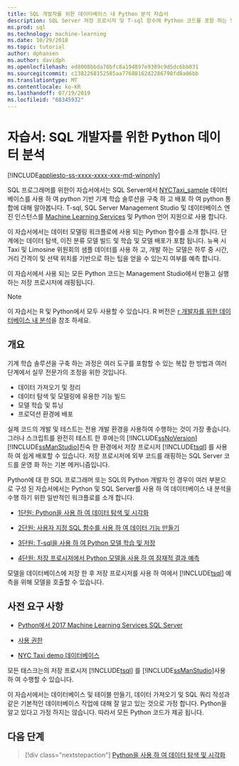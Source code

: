 ```yaml
---
title: SQL 개발자를 위한 데이터베이스 내 Python 분석 자습서
description: SQL Server 저장 프로시저 및 T-sql 함수에 Python 코드를 포함 하는 방법에 대해 알아봅니다.
ms.prod: sql
ms.technology: machine-learning
ms.date: 10/29/2018
ms.topic: tutorial
author: dphansen
ms.author: davidph
ms.openlocfilehash: ed8008bbda76bfc8a194897e9389c9d5dc6bb031
ms.sourcegitcommit: c1382268152585aa77688162d2286798fd8a06bb
ms.translationtype: MT
ms.contentlocale: ko-KR
ms.lasthandoff: 07/19/2019
ms.locfileid: "68345932"
---
```

# <a name="tutorial-python-data-analytics-for-sql-developers"></a>자습서: SQL 개발자를 위한 Python 데이터 분석
[!INCLUDE[appliesto-ss-xxxx-xxxx-xxx-md-winonly](../../includes/appliesto-ss-xxxx-xxxx-xxx-md-winonly.md)]

SQL 프로그래머를 위한이 자습서에서는 SQL Server에서 [NYCTaxi_sample](demo-data-nyctaxi-in-sql.md) 데이터베이스를 사용 하 여 python 기반 기계 학습 솔루션을 구축 하 고 배포 하 여 python 통합에 대해 알아봅니다. T-sql, SQL Server Management Studio 및 데이터베이스 엔진 인스턴스를 [Machine Learning Services](../install/sql-machine-learning-services-windows-install.md) 및 Python 언어 지원으로 사용 합니다.

이 자습서에서는 데이터 모델링 워크플로에 사용 되는 Python 함수를 소개 합니다. 단계에는 데이터 탐색, 이진 분류 모델 빌드 및 학습 및 모델 배포가 포함 됩니다. 뉴욕 시 Taxi 및 Limosine 위원회의 샘플 데이터를 사용 하 고, 개발 하는 모델은 하루 중 시간, 거리 간격이 및 선택 위치를 기반으로 하는 팁을 얻을 수 있는지 여부를 예측 합니다. 

이 자습서에서 사용 되는 모든 Python 코드는 Management Studio에서 만들고 실행 하는 저장 프로시저에 래핑됩니다.

> [!NOTE]
> 이 자습서는 R 및 Python에서 모두 사용할 수 있습니다. R 버전은 [r 개발자를 위한 데이터베이스 내 분석](sqldev-in-database-r-for-sql-developers.md)을 참조 하세요.

## <a name="overview"></a>개요

기계 학습 솔루션을 구축 하는 과정은 여러 도구를 포함할 수 있는 복잡 한 방법과 여러 단계에서 실무 전문가의 조정을 위한 것입니다.

+ 데이터 가져오기 및 정리
+ 데이터 탐색 및 모델링에 유용한 기능 빌드
+ 모델 학습 및 튜닝
+ 프로덕션 환경에 배포

실제 코드의 개발 및 테스트는 전용 개발 환경을 사용하여 수행하는 것이 가장 좋습니다. 그러나 스크립트를 완전히 테스트 한 후에는의 [!INCLUDE[ssNoVersion](../../includes/ssnoversion-md.md)] [!INCLUDE[ssManStudio](../../includes/ssmanstudio-md.md)]친숙 한 환경에서 저장 프로시저 [!INCLUDE[tsql](../../includes/tsql-md.md)] 를 사용 하 여 쉽게 배포할 수 있습니다. 저장 프로시저에 외부 코드를 래핑하는 SQL Server 코드를 운영 화 하는 기본 메커니즘입니다.

Python에 대 한 SQL 프로그래머 또는 SQL의 Python 개발자 인 경우이 여러 부분으로 구성 된 자습서에서는 Python 및 SQL Server를 사용 하 여 데이터베이스 내 분석을 수행 하기 위한 일반적인 워크플로를 소개 합니다. 

+ [1단원: Python을 사용 하 여 데이터 탐색 및 시각화](sqldev-py3-explore-and-visualize-the-data.md)

+ [2단원: 사용자 지정 SQL 함수를 사용 하 여 데이터 기능 만들기](sqldev-py4-create-data-features-using-t-sql.md)

+ [3단원: T-sql을 사용 하 여 Python 모델 학습 및 저장](sqldev-py5-train-and-save-a-model-using-t-sql.md)

+ [4단원: 저장 프로시저에서 Python 모델을 사용 하 여 잠재적 결과 예측](sqldev-py6-operationalize-the-model.md)

모델을 데이터베이스에 저장 한 후 저장 프로시저를 사용 하 여에서 [!INCLUDE[tsql](../../includes/tsql-md.md)] 예측을 위해 모델을 호출할 수 있습니다.

## <a name="prerequisites"></a>사전 요구 사항

+ [Python에서 2017 Machine Learning Services SQL Server](../install/sql-machine-learning-services-windows-install.md#verify-installation)

+ [사용 권한](../security/user-permission.md)

+ [NYC Taxi demo 데이터베이스](demo-data-nyctaxi-in-sql.md)

모든 태스크는의 저장 프로시저 [!INCLUDE[tsql](../../includes/tsql-md.md)] 를 [!INCLUDE[ssManStudio](../../includes/ssmanstudio-md.md)]사용 하 여 수행할 수 있습니다.

이 자습서에서는 데이터베이스 및 테이블 만들기, 데이터 가져오기 및 SQL 쿼리 작성과 같은 기본적인 데이터베이스 작업에 대해 잘 알고 있는 것으로 가정 합니다. Python을 알고 있다고 가정 하지는 않습니다. 따라서 모든 Python 코드가 제공 됩니다. 

## <a name="next-steps"></a>다음 단계

> [!div class="nextstepaction"]
> [Python을 사용 하 여 데이터 탐색 및 시각화](sqldev-py3-explore-and-visualize-the-data.md)
